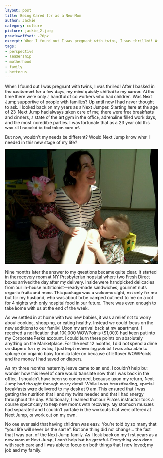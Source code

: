 ```yaml
---
layout: post
title: Being Cared for as a New Mom
author: Jackie
category: culture
picture: jackie_2.jpeg
previewoffset: -70px
excerpt: When I found out I was pregnant with twins, I was thrilled! After I basked in the excitement for a few days, my mind quickly shifted to my career. At the time there were only a handful of co workers that had children. Was Next Jump supportive of people with families? Up until now, I had never thought to ask. I looked back on my years as a Next Jumper. Starting here at the age of 23, Next Jump had always taken care of me; there were free breakfasts and dinners, a state of the art gym in the office, adrenaline filled work days, and the most incredible parties. I was fortunate that as a 23 year old this was all I needed to feel taken care of. 
tags:
- perspective
- leadership
- motherhood
- family
- betterus
---
```


When I found out I was pregnant with twins, I was thrilled! After I basked in the excitement for a few days, my mind quickly shifted to my career. At the time there were only a handful of co workers who had children. Was Next Jump supportive of people with families? Up until now I had never thought to ask. I looked back on my years as a Next Jumper. Starting here at the age of 23, Next Jump had always taken care of me; there were free breakfasts and dinners, a state of the art gym in the office, adrenaline filled work days, and the most incredible parties. I was fortunate that as a 23 year old this was all I needed to feel taken care of.

But now, wouldn’t my needs be different? Would Next Jump know what I needed in this new stage of my life?

![Jackie and her children](/images/jackie.jpeg)

Nine months later the answer to my questions became quite clear. It started in the recovery room at NY Presbyterian hopsital where two Fresh Direct boxes arrived the day after my delivery. Inside were handpicked delicacies from our in-house nutritionist—ready-made sandwiches, gourmet nuts, organic fruits and more. This package was a welcome sight, not only for me but for my husband, who was about to be camped out next to me on a cot for 4 nights with only hospital food in our future. There was even enough to take home with us at the end of the week.

As we settled in at home with two new babies, it was a relief not to worry about cooking, shopping, or eating healthy. Instead we could focus on the new additions to our family! Upon my arrival back at my apartment, I received a notification that 100,000 WOWPoints ($1,000) had been put into my Corporate Perks account. I could burn these points on absolutely anything on the Marketplace. For the next 12 months, I did not spend a dime on diapers for my twins; I just kept redeeming points! I was also able to splurge on organic baby formula later on because of leftover WOWPoints and the money I had saved on diapers.

As my three months maternity leave came to an end, I couldn’t help but wonder how this level of care would translate now that I was back in the office. I shouldn’t have been so concerned, because upon my return, Next Jump had thought through every detail. While I was breastfeeding, special breakfasts were delivered to my desk at 9 am. This ensured that I was getting the nutrition that I and my twins needed and that I had energy throughout the day. Additionally, I learned that our Pilates instructor took a course specifically to help new moms with recovery. My stomach muscles had separated and I couldn’t partake in the workouts that were offered at Next Jump, or work out on my own.

No one ever said that having children was easy. You’re told by so many that “your life will never be the same”. But one thing did not change… the fact that I was part of the Next Jump family. As I look back on my first years as a new mom at Next Jump, I can’t help but be grateful. Everything was done with such care and I was able to focus on both things that I now loved; my job and my family.

	